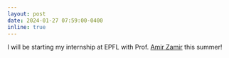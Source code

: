 ```yaml
---
layout: post
date: 2024-01-27 07:59:00-0400
inline: true
---
```


I will be starting my internship at EPFL with Prof. <a href='https://vilab.epfl.ch/zamir/'>Amir Zamir</a> this summer!
